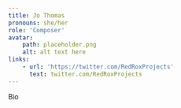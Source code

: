 ```yaml
---
title: Jo Thomas
pronouns: she/her
role: 'Composer'
avatar:
    path: placeholder.png
    alt: alt text here
links:
    - url: 'https://twitter.com/RedRoxProjects'
      text: twitter.com/RedRoxProjects
---
```


Bio
